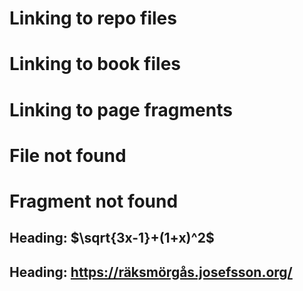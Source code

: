 # Linking to repo files

[](../../Cargo.toml)

[](../../src/lib.rs)

# Linking to book files

[](./ra-known-quirks.md)

[](../link_forever.rs)

# Linking to page fragments

[](./link-forever.md#linking-to-page-fragments)

[](./link-forever.md#heading-sqrt3x-11x2)

[](./link-forever.md#heading-httpsräksmörgåsjosefssonorg)

[](./ra-known-quirks.md#macro_export)

# File not found

[](../../Cargo.lock)

# Fragment not found

[](../tests/ra-known-quirks.md#associated_items_on_primitive_types)

## Heading: $\sqrt{3x-1}+(1+x)^2$

## Heading: <https://räksmörgås.josefsson.org/>
